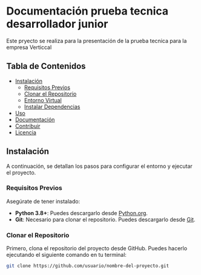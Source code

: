 # Documentación prueba tecnica desarrollador junior

Este pryecto se realiza para la presentación de la prueba tecnica para la empresa Verticcal

## Tabla de Contenidos

- [Instalación](#instalación)
  - [Requisitos Previos](#requisitos-previos)
  - [Clonar el Repositorio](#clonar-el-repositorio)
  - [Entorno Virtual](#entorno-virtual)
  - [Instalar Dependencias](#instalar-dependencias)
- [Uso](#uso)
- [Documentación](#documentación)
- [Contribuir](#contribuir)
- [Licencia](#licencia)

## Instalación

A continuación, se detallan los pasos para configurar el entorno y ejecutar el proyecto.

### Requisitos Previos

Asegúrate de tener instalado:

- **Python 3.8+**: Puedes descargarlo desde [Python.org](https://www.python.org/downloads/).
- **Git**: Necesario para clonar el repositorio. Puedes descargarlo desde [Git](https://git-scm.com/).

### Clonar el Repositorio

Primero, clona el repositorio del proyecto desde GitHub. Puedes hacerlo ejecutando el siguiente comando en tu terminal:

```sh
git clone https://github.com/usuario/nombre-del-proyecto.git

